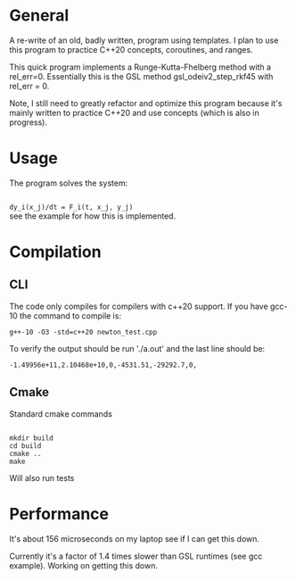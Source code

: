 # General

A re-write of an old, badly written, program using templates.  I plan to use this program to practice C++20 concepts, coroutines, and ranges.

This quick program implements a Runge-Kutta-Fhelberg 
method with a rel_err=0.  Essentially this is the GSL method gsl_odeiv2_step_rkf45
with rel_err = 0.

Note, I still need to greatly refactor and optimize this program because it's mainly written to practice C++20 and use concepts (which is also in progress).

# Usage

The program solves the system:

<code>
dy_i(x_j)/dt = F_i(t, x_j, y_j)
</code>
see the example for how this is implemented.

# Compilation


## CLI

The code only compiles for compilers with c++20 support.  If you have gcc-10 the command to compile is:

<code>g++-10 -O3 -std=c++20 newton_test.cpp</code>

To verify the output should be run './a.out' and the last line should be:

<code>-1.49956e+11,2.10468e+10,0,-4531.51,-29292.7,0,</code>

## Cmake

Standard cmake commands

<code>
mkdir build
cd build
cmake ..
make
</code>

Will also run tests


# Performance

It's about 156 microseconds on my laptop see if I can get this down.

Currently it's a factor of 1.4 times slower than GSL runtimes (see gcc example).  Working on getting this down.


